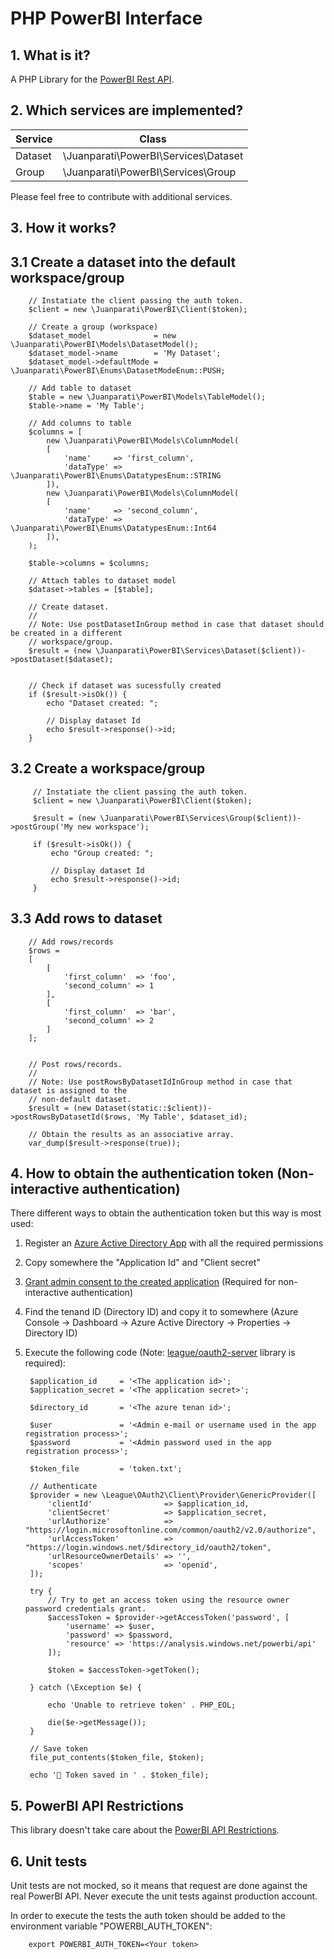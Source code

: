 # PHP PowerBI Interface

## 1. What is it?

A PHP Library for the [PowerBI Rest API](https://docs.microsoft.com/en-gb/rest/api/power-bi/).


## 2. Which services are implemented?

| Service | Class                                |
|---------|--------------------------------------|
| Dataset | \Juanparati\PowerBI\Services\Dataset |
| Group   | \Juanparati\PowerBI\Services\Group   |

Please feel free to contribute with additional services.


## 3. How it works?


## 3.1 Create a dataset into the default workspace/group

        // Instatiate the client passing the auth token.     
        $client = new \Juanparati\PowerBI\Client($token);
        
        // Create a group (workspace)
        $dataset_model              = new \Juanparati\PowerBI\Models\DatasetModel();
        $dataset_model->name        = 'My Dataset';
        $dataset_model->defaultMode = \Juanparati\PowerBI\Enums\DatasetModeEnum::PUSH;
        
        // Add table to dataset
        $table = new \Juanparati\PowerBI\Models\TableModel();
        $table->name = 'My Table';
        
        // Add columns to table
        $columns = [
            new \Juanparati\PowerBI\Models\ColumnModel(
            [
                'name'     => 'first_column',
                'dataType' => \Juanparati\PowerBI\Enums\DatatypesEnum::STRING
            ]),
            new \Juanparati\PowerBI\Models\ColumnModel(
            [
                'name'     => 'second_column',
                'dataType' => \Juanparati\PowerBI\Enums\DatatypesEnum::Int64
            ]),            
        );
               
        $table->columns = $columns;
        
        // Attach tables to dataset model
        $dataset->tables = [$table];
        
        // Create dataset.
        // 
        // Note: Use postDatasetInGroup method in case that dataset should be created in a different
        // workspace/group. 
        $result = (new \Juanparati\PowerBI\Services\Dataset($client))->postDataset($dataset);
        
               
        // Check if dataset was sucessfully created
        if ($result->isOk()) {
            echo "Dataset created: ";
            
            // Display dataset Id
            echo $result->response()->id;
        }
        

## 3.2 Create a workspace/group 

         // Instatiate the client passing the auth token.     
         $client = new \Juanparati\PowerBI\Client($token);
                          
         $result = (new \Juanparati\PowerBI\Services\Group($client))->postGroup('My new workspace');
         
         if ($result->isOk()) {
             echo "Group created: ";
                     
             // Display dataset Id
             echo $result->response()->id;
         }
         
         
## 3.3 Add rows to dataset


        // Add rows/records
        $rows = 
        [
            [
                'first_column'  => 'foo',
                'second_column' => 1
            ],
            [
                'first_column'  => 'bar',
                'second_column' => 2
            ]
        ];
         
         
        // Post rows/records.
        // 
        // Note: Use postRowsByDatasetIdInGroup method in case that dataset is assigned to the 
        // non-default dataset.
        $result = (new Dataset(static::$client))->postRowsByDatasetId($rows, 'My Table', $dataset_id);
         
        // Obtain the results as an associative array.
        var_dump($result->response(true));

         

## 4. How to obtain the authentication token (Non-interactive authentication)

There different ways to obtain the authentication token but this way is most used:

1. Register an [Azure Active Directory App](https://dev.powerbi.com/apps/) with all the required permissions
2. Copy somewhere the "Application Id" and "Client secret"
3. [Grant admin consent to the created application](https://docs.microsoft.com/en-us/azure/active-directory/manage-apps/configure-user-consent#grant-admin-consent-when-registering-an-app-in-the-azure-portal) (Required for non-interactive authentication)
4. Find the tenand ID (Directory ID) and copy it to somewhere (Azure Console -> Dashboard -> Azure Active Directory -> Properties -> Directory ID)
5. Execute the following code (Note: [league/oauth2-server](https://github.com/thephpleague/oauth2-server) library is required):

		
		$application_id     = '<The application id>';
		$application_secret = '<The application secret>';
		
		$directory_id       = '<The azure tenan id>';
		
		$user               = '<Admin e-mail or username used in the app registration process>';
		$password           = '<Admin password used in the app registration process>';
		
		$token_file         = 'token.txt';

		// Authenticate
		$provider = new \League\OAuth2\Client\Provider\GenericProvider([
			'clientId'                => $application_id,
			'clientSecret'            => $application_secret,
			'urlAuthorize'            => "https://login.microsoftonline.com/common/oauth2/v2.0/authorize",
			'urlAccessToken'          => "https://login.windows.net/$directory_id/oauth2/token",
			'urlResourceOwnerDetails' => '',
			'scopes'                  => 'openid',
		]);

		try {
			// Try to get an access token using the resource owner password credentials grant.
			$accessToken = $provider->getAccessToken('password', [
				'username' => $user,
				'password' => $password,
				'resource' => 'https://analysis.windows.net/powerbi/api'
			]);

			$token = $accessToken->getToken();

		} catch (\Exception $e) {
		    
			echo 'Unable to retrieve token' . PHP_EOL;
			
			die($e->getMessage());		
		}

		// Save token
		file_put_contents($token_file, $token);

        echo '🔑 Token saved in ' . $token_file);
        


## 5. PowerBI API Restrictions

This library doesn't take care about the [PowerBI API Restrictions](https://docs.microsoft.com/en-us/power-bi/developer/api-rest-api-limitations).


## 6. Unit tests

Unit tests are not mocked, so it means that request are done against the real PowerBI API. Never execute the unit tests against production account.

In order to execute the tests the auth token should be added to the environment variable "POWERBI_AUTH_TOKEN":

        export POWERBI_AUTH_TOKEN=<Your token>
